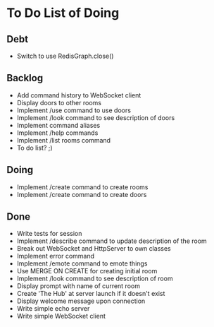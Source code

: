 # To Do List of Doing

## Debt

- Switch to use RedisGraph.close()

## Backlog

- Add command history to WebSocket client
- Display doors to other rooms
- Implement /use command to use doors
- Implement /look command to see description of doors
- Implement command aliases
- Implement /help commands
- Implement /list rooms command
- To do list? ;)

## Doing

- Implement /create command to create rooms
- Implement /create command to create doors

## Done

- Write tests for session
- Implement /describe command to update description of the room
- Break out WebSocket and HttpServer to own classes
- Implement error command
- Implement /emote command to emote things
- Use MERGE ON CREATE for creating initial room
- Implement /look command to see description of room
- Display prompt with name of current room
- Create 'The Hub' at server launch if it doesn't exist
- Display welcome message upon connection
- Write simple echo server
- Write simple WebSocket client
